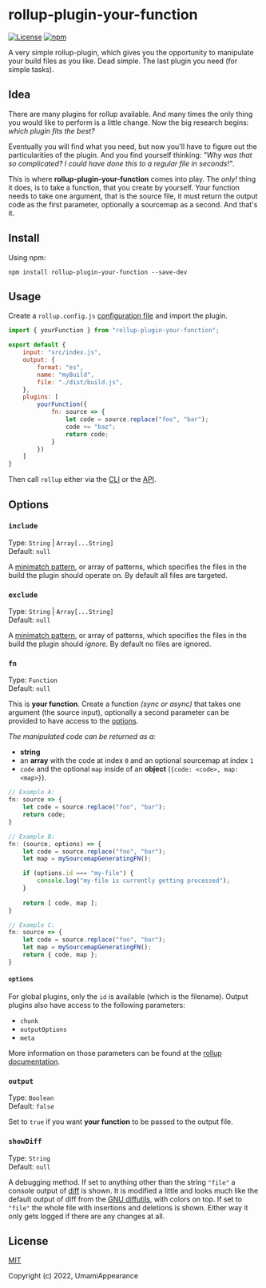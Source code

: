 # rollup-plugin-your-function
[![License](https://img.shields.io/github/license/UmamiAppearance/rollup-plugin-your-function?color=009911&style=for-the-badge)](./LICENSE)
[![npm](https://img.shields.io/npm/v/rollup-plugin-your-function?color=009911&style=for-the-badge)](https://www.npmjs.com/package/rollup-plugin-your-function)

A very simple rollup-plugin, which gives you the opportunity to manipulate your build files as you like. Dead simple. The last plugin you need (for simple tasks).


## Idea
There are many plugins for rollup available. And many times the only thing you would like to perform is a little change. Now the big research begins: _which plugin fits the best?_  

Eventually you will find what you need, but now you'll have to figure out the particularities of the plugin. And you find yourself thinking: _"Why was that so complicated? I could have done this to a regular file in seconds!"_.  

This is where **rollup-plugin-your-function** comes into play. The _only!_ thing it does, is to take a function, that you create by yourself. Your function needs to take one argument, that is the source file, it must return the output code as the first parameter, optionally a sourcemap as a second. And that's it.


## Install
Using npm:
```console
npm install rollup-plugin-your-function --save-dev
```


## Usage
Create a `rollup.config.js` [configuration file](https://www.rollupjs.org/guide/en/#configuration-files) and import the plugin.

```js
import { yourFunction } from "rollup-plugin-your-function";

export default {
    input: "src/index.js",
    output: {   
        format: "es",
        name: "myBuild",
        file: "./dist/build.js",
    },
    plugins: [
        yourFunction({
            fn: source => {
                let code = source.replace("foo", "bar");
                code += "baz";
                return code;
            }
        })
    ]
}
```

Then call `rollup` either via the [CLI](https://www.rollupjs.org/guide/en/#command-line-reference) or the [API](https://www.rollupjs.org/guide/en/#javascript-api).


## Options

### `include`  
Type: `String` | `Array[...String]`  
Default: `null`  

A [minimatch pattern](https://github.com/isaacs/minimatch), or array of patterns, which specifies the files in the build the plugin should operate on. By default all files are targeted.


### `exclude`  
Type: `String` | `Array[...String]`  
Default: `null`  

A [minimatch pattern](https://github.com/isaacs/minimatch), or array of patterns, which specifies the files in the build the plugin should _ignore_. By default no files are ignored.


### `fn`
Type: `Function`  
Default: `null`  

This is **your function**. Create a function _(sync or async)_ that takes one argument (the source input), optionally a second parameter can be provided to have access to the [options](#options).  
    
_The manipulated code can be returned as a:_
 - **string**
 - an **array** with the code at index ``0`` and an optional sourcemap at index ``1``
 - ``code`` and the optional ``map`` inside of an **object** (``{code: <code>, map: <map>}``).

```js
// Example A:
fn: source => {
    let code = source.replace("foo", "bar");
    return code;
}

// Example B:
fn: (source, options) => {
    let code = source.replace("foo", "bar");
    let map = mySourcemapGeneratingFN();

    if (options.id === "my-file") {
        console.log("my-file is currently getting processed");
    }
    
    return [ code, map ];
}

// Example C:
fn: source => {
    let code = source.replace("foo", "bar");
    let map = mySourcemapGeneratingFN();
    return { code, map };
}    
```
#### `options`
For global plugins, only the ``id`` is available (which is the filename). Output plugins also have access to the following parameters:
 - ``chunk``
 - ``outputOptions``
 - ``meta``  
  
More information on those parameters can be found at the [rollup documentation](https://github.com/rollup/rollup/blob/master/docs/05-plugin-development.md#renderchunk).


### `output`
Type: `Boolean`  
Default: `false`  

Set to ``true`` if you want **your function** to be passed to the output file.


### `showDiff`  
Type: `String`  
Default: `null`  

A debugging method. If set to anything other than the string `"file"` a console output of [diff](https://github.com/kpdecker/jsdiff) is shown. It is modified a little and looks much like the default output of diff from the [GNU diffutils](https://www.gnu.org/software/diffutils/), with colors on top. If set to `"file"` the whole file with insertions and deletions is shown. Either way it only gets logged if there are any changes at all. 


## License

[MIT](https://opensource.org/licenses/MIT)

Copyright (c) 2022, UmamiAppearance
